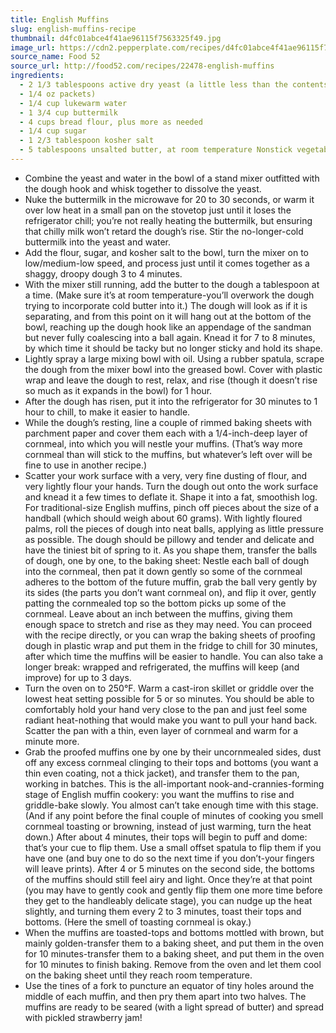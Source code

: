 ```yaml
---
title: English Muffins
slug: english-muffins-recipe
thumbnail: d4fc01abce4f41ae96115f7563325f49.jpg
image_url: https://cdn2.pepperplate.com/recipes/d4fc01abce4f41ae96115f7563325f49.jpg
source_name: Food 52
source_url: http://food52.com/recipes/22478-english-muffins
ingredients:
  - 2 1/3 tablespoons active dry yeast (a little less than the contents of two
  - 1/4 oz packets)
  - 1/4 cup lukewarm water
  - 1 3/4 cup buttermilk
  - 4 cups bread flour, plus more as needed
  - 1/4 cup sugar
  - 1 2/3 tablespoon kosher salt
  - 5 tablespoons unsalted butter, at room temperature Nonstick vegetable spray Cornmeal as needed (or yellow grits, in a pinch)
---
```


* Combine the yeast and water in the bowl of a stand mixer outfitted with the dough hook and whisk together to dissolve the yeast.
* Nuke the buttermilk in the microwave for 20 to 30 seconds, or warm it over low heat in a small pan on the stovetop just until it loses the refrigerator chill; you’re not really heating the buttermilk, but ensuring that chilly milk won’t retard the dough’s rise. Stir the no-longer-cold buttermilk into the yeast and water.
* Add the flour, sugar, and kosher salt to the bowl, turn the mixer on to low/medium-low speed, and process just until it comes together as a shaggy, droopy dough 3 to 4 minutes.
* With the mixer still running, add the butter to the dough a tablespoon at a time. (Make sure it’s at room temperature-you’ll overwork the dough trying to incorporate cold butter into it.) The dough will look as if it is separating, and from this point on it will hang out at the bottom of the bowl, reaching up the dough hook like an appendage of the sandman but never fully coalescing into a ball again. Knead it for 7 to 8 minutes, by which time it should be tacky but no longer sticky and hold its shape.
* Lightly spray a large mixing bowl with oil. Using a rubber spatula, scrape the dough from the mixer bowl into the greased bowl. Cover with plastic wrap and leave the dough to rest, relax, and rise (though it doesn’t rise so much as it expands in the bowl) for 1 hour.
* After the dough has risen, put it into the refrigerator for 30 minutes to 1 hour to chill, to make it easier to handle.
* While the dough’s resting, line a couple of rimmed baking sheets with parchment paper and cover them each with a 1/4-inch-deep layer of cornmeal, into which you will nestle your muffins. (That’s way more cornmeal than will stick to the muffins, but whatever’s left over will be fine to use in another recipe.)
* Scatter your work surface with a very, very fine dusting of flour, and very lightly flour your hands. Turn the dough out onto the work surface and knead it a few times to deflate it. Shape it into a fat, smoothish log. For traditional-size English muffins, pinch off pieces about the size of a handball (which should weigh about 60 grams). With lightly floured palms, roll the pieces of dough into neat balls, applying as little pressure as possible. The dough should be pillowy and tender and delicate and have the tiniest bit of spring to it. As you shape them, transfer the balls of dough, one by one, to the baking sheet: Nestle each ball of dough into the cornmeal, then pat it down gently so some of the cornmeal adheres to the bottom of the future muffin, grab the ball very gently by its sides (the parts you don’t want cornmeal on), and flip it over, gently patting the cornmealed top so the bottom picks up some of the cornmeal. Leave about an inch between the muffins, giving them enough space to stretch and rise as they may need. You can proceed with the recipe directly, or you can wrap the baking sheets of proofing dough in plastic wrap and put them in the fridge to chill for 30 minutes, after which time the muffins will be easier to handle. You can also take a longer break: wrapped and refrigerated, the muffins will keep (and improve) for up to 3 days.
* Turn the oven on to 250°F. Warm a cast-iron skillet or griddle over the lowest heat setting possible for 5 or so minutes. You should be able to comfortably hold your hand very close to the pan and just feel some radiant heat-nothing that would make you want to pull your hand back. Scatter the pan with a thin, even layer of cornmeal and warm for a minute more.
* Grab the proofed muffins one by one by their uncornmealed sides, dust off any excess cornmeal clinging to their tops and bottoms (you want a thin even coating, not a thick jacket), and transfer them to the pan, working in batches. This is the all-important nook-and-crannies-forming stage of English muffin cookery: you want the muffins to rise and griddle-bake slowly. You almost can’t take enough time with this stage. (And if any point before the final couple of minutes of cooking you smell cornmeal toasting or browning, instead of just warming, turn the heat down.) After about 4 minutes, their tops will begin to puff and dome: that’s your cue to flip them. Use a small offset spatula to flip them if you have one (and buy one to do so the next time if you don’t-your fingers will leave prints). After 4 or 5 minutes on the second side, the bottoms of the muffins should still feel airy and light. Once they’re at that point (you may have to gently cook and gently flip them one more time before they get to the handleably delicate stage), you can nudge up the heat slightly, and turning them every 2 to 3 minutes, toast their tops and bottoms. (Here the smell of toasting cornmeal is okay.)
* When the muffins are toasted-tops and bottoms mottled with brown, but mainly golden-transfer them to a baking sheet, and put them in the oven for 10 minutes-transfer them to a baking sheet, and put them in the oven for 10 minutes to finish baking. Remove from the oven and let them cool on the baking sheet until they reach room temperature.
* Use the tines of a fork to puncture an equator of tiny holes around the middle of each muffin, and then pry them apart into two halves. The muffins are ready to be seared (with a light spread of butter) and spread with pickled strawberry jam!
